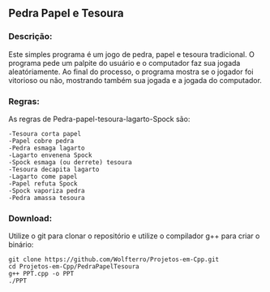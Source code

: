 ## Pedra Papel e Tesoura

### Descrição:

Este simples programa é um jogo de pedra, papel e tesoura tradicional.
O programa pede um palpite do usuário e o computador faz sua jogada aleatóriamente.
Ao final do processo, o programa mostra se o jogador foi vitorioso ou não, mostrando também sua jogada e a jogada do computador.

### Regras:
As regras de Pedra-papel-tesoura-lagarto-Spock são:

    -Tesoura corta papel
    -Papel cobre pedra
    -Pedra esmaga lagarto
    -Lagarto envenena Spock
    -Spock esmaga (ou derrete) tesoura
    -Tesoura decapita lagarto
    -Lagarto come papel
    -Papel refuta Spock
    -Spock vaporiza pedra
    -Pedra amassa tesoura

### Download:

Utilize o git para clonar o repositório e utilize o compilador g++ para criar o binário:

    git clone https://github.com/Wolfterro/Projetos-em-Cpp.git
    cd Projetos-em-Cpp/PedraPapelTesoura
    g++ PPT.cpp -o PPT
    ./PPT
